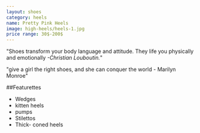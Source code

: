 ```yaml
---
layout: shoes
category: heels
name: Pretty Pink Heels
image: high-heels/heels-1.jpg
price range: 30$-200$
---
```


"Shoes transform your body language and attitude. They life you physically and emotionally *-Christian Louboutin.*"

"give a girl the right shoes, and she can conquer the world - Marilyn Monroe"

##Featurettes

- Wedges
- kitten heels
- pumps
- Stilettos
- Thick- coned heels
